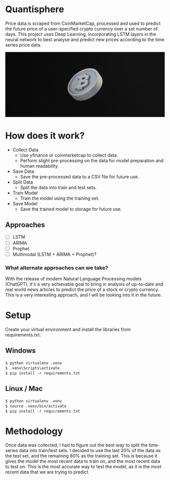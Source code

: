 # Quantisphere
Price data is scraped from CoinMarketCap, processed and used to predict the future price of a user-specified crypto currency over a set number of days. This project uses Deep Learning, incorporating LSTM layers in the neural network to best analyse and predict new prices according to the time series price data.

![Image](media/crypto_landscape.jpg)

# How does it work?
- Collect Data
    - Use yfinance or coinmarketcap to collect data.
    - Perform slight pre-processing on the data for model preparation and human readability.
- Save Data
    - Save the pre-processed data to a CSV file for future use.
- Split Data
    - Split the data into train and test sets.
- Train Model
    - Train the model using the training set.
- Save Model
    - Save the trained model to storage for future use.

## Approaches 
- [ ] LSTM
- [ ] ARIMA
- [ ] Prophet
- [ ] Multimodal (LSTM + ARIMA + Prophet)?
### What alternate approaches can we take?
With the release of modern Natural Language Processing models (ChatGPT), it's a very achievable goal to bring in analysis of up-to-date and real world news articles to predict the price of a stock or crypto currency. This is a very interesting approach, and I will be looking into it in the future.
# Setup

Create your virtual environment and install the libraries from requirements.txt:

## Windows
    $ python virtualenv .venv
    $ .venv\Scripts\activate
    $ pip install -r requirements.txt

## Linux / Mac

    $ python virtualenv .venv
    $ source .venv/bin/activate
    $ pip install -r requirements.txt

# Methodology
Once data was collected, I had to figure out the best way to split the time-series data into train/test sets. I decided to use the last 20% of the data as the test set, and the remaining 80% as the training set. This is because it gives the model the most recent data to train on, and the most recent data to test on. This is the most accurate way to test the model, as it is the most recent data that we are trying to predict.